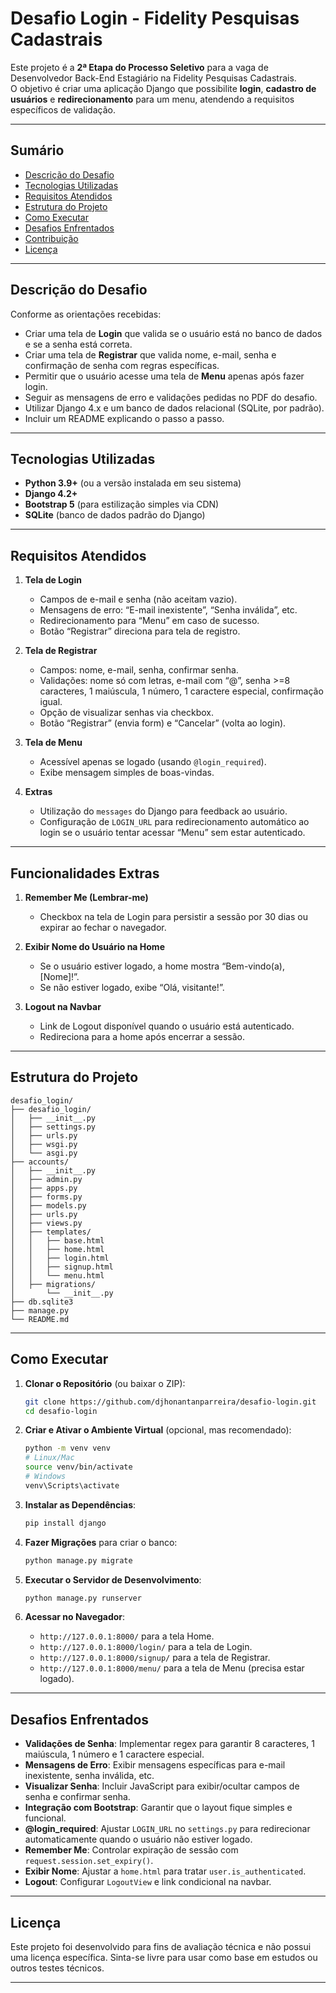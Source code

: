 # Desafio Login - Fidelity Pesquisas Cadastrais

Este projeto é a **2ª Etapa do Processo Seletivo** para a vaga de Desenvolvedor Back-End Estagiário na Fidelity Pesquisas Cadastrais.  
O objetivo é criar uma aplicação Django que possibilite **login**, **cadastro de usuários** e **redirecionamento** para um menu, atendendo a requisitos específicos de validação.

---

## Sumário

- [Descrição do Desafio](#descrição-do-desafio)
- [Tecnologias Utilizadas](#tecnologias-utilizadas)
- [Requisitos Atendidos](#requisitos-atendidos)
- [Estrutura do Projeto](#estrutura-do-projeto)
- [Como Executar](#como-executar)
- [Desafios Enfrentados](#desafios-enfrentados)
- [Contribuição](#contribuição)
- [Licença](#licença)

---

## Descrição do Desafio

Conforme as orientações recebidas:

- Criar uma tela de **Login** que valida se o usuário está no banco de dados e se a senha está correta.  
- Criar uma tela de **Registrar** que valida nome, e-mail, senha e confirmação de senha com regras específicas.  
- Permitir que o usuário acesse uma tela de **Menu** apenas após fazer login.  
- Seguir as mensagens de erro e validações pedidas no PDF do desafio.  
- Utilizar Django 4.x e um banco de dados relacional (SQLite, por padrão).  
- Incluir um README explicando o passo a passo.

---

## Tecnologias Utilizadas

- **Python 3.9+** (ou a versão instalada em seu sistema)
- **Django 4.2+**
- **Bootstrap 5** (para estilização simples via CDN)
- **SQLite** (banco de dados padrão do Django)

---

## Requisitos Atendidos

1. **Tela de Login**  
   - Campos de e-mail e senha (não aceitam vazio).  
   - Mensagens de erro: “E-mail inexistente”, “Senha inválida”, etc.  
   - Redirecionamento para “Menu” em caso de sucesso.  
   - Botão “Registrar” direciona para tela de registro.

2. **Tela de Registrar**  
   - Campos: nome, e-mail, senha, confirmar senha.  
   - Validações: nome só com letras, e-mail com “@”, senha >=8 caracteres, 1 maiúscula, 1 número, 1 caractere especial, confirmação igual.  
   - Opção de visualizar senhas via checkbox.  
   - Botão “Registrar” (envia form) e “Cancelar” (volta ao login).

3. **Tela de Menu**  
   - Acessível apenas se logado (usando `@login_required`).  
   - Exibe mensagem simples de boas-vindas.

4. **Extras**  
   - Utilização do `messages` do Django para feedback ao usuário.  
   - Configuração de `LOGIN_URL` para redirecionamento automático ao login se o usuário tentar acessar “Menu” sem estar autenticado.

---

## Funcionalidades Extras

1. **Remember Me (Lembrar-me)**  
   - Checkbox na tela de Login para persistir a sessão por 30 dias ou expirar ao fechar o navegador.

2. **Exibir Nome do Usuário na Home**  
   - Se o usuário estiver logado, a home mostra “Bem-vindo(a), [Nome]!”.  
   - Se não estiver logado, exibe “Olá, visitante!”.

3. **Logout na Navbar**  
   - Link de Logout disponível quando o usuário está autenticado.  
   - Redireciona para a home após encerrar a sessão.

---

## Estrutura do Projeto

```
desafio_login/
├── desafio_login/
│   ├── __init__.py
│   ├── settings.py
│   ├── urls.py
│   ├── wsgi.py
│   └── asgi.py
├── accounts/
│   ├── __init__.py
│   ├── admin.py
│   ├── apps.py
│   ├── forms.py
│   ├── models.py
│   ├── urls.py
│   ├── views.py
│   ├── templates/
│   │   ├── base.html
│   │   ├── home.html
│   │   ├── login.html
│   │   ├── signup.html
│   │   └── menu.html
│   ├── migrations/
│       └── __init__.py
├── db.sqlite3
├── manage.py
└── README.md
```

---

## Como Executar

1. **Clonar o Repositório** (ou baixar o ZIP):
   ```bash
   git clone https://github.com/djhonantanparreira/desafio-login.git
   cd desafio-login
   ```

2. **Criar e Ativar o Ambiente Virtual** (opcional, mas recomendado):
   ```bash
   python -m venv venv
   # Linux/Mac
   source venv/bin/activate
   # Windows
   venv\Scripts\activate
   ```

3. **Instalar as Dependências**:
   ```bash
   pip install django
   ```

4. **Fazer Migrações** para criar o banco:
   ```bash
   python manage.py migrate
   ```

5. **Executar o Servidor de Desenvolvimento**:
   ```bash
   python manage.py runserver
   ```

6. **Acessar no Navegador**:
   - `http://127.0.0.1:8000/` para a tela Home.
   - `http://127.0.0.1:8000/login/` para a tela de Login.
   - `http://127.0.0.1:8000/signup/` para a tela de Registrar.
   - `http://127.0.0.1:8000/menu/` para a tela de Menu (precisa estar logado).

---

## Desafios Enfrentados

- **Validações de Senha**: Implementar regex para garantir 8 caracteres, 1 maiúscula, 1 número e 1 caractere especial.
- **Mensagens de Erro**: Exibir mensagens específicas para e-mail inexistente, senha inválida, etc.  
- **Visualizar Senha**: Incluir JavaScript para exibir/ocultar campos de senha e confirmar senha.  
- **Integração com Bootstrap**: Garantir que o layout fique simples e funcional.  
- **@login_required**: Ajustar `LOGIN_URL` no `settings.py` para redirecionar automaticamente quando o usuário não estiver logado.
- **Remember Me**: Controlar expiração de sessão com `request.session.set_expiry()`.
- **Exibir Nome**: Ajustar a `home.html` para tratar `user.is_authenticated`.
- **Logout**: Configurar `LogoutView` e link condicional na navbar.

---

## Licença

Este projeto foi desenvolvido para fins de avaliação técnica e não possui uma licença específica. Sinta-se livre para usar como base em estudos ou outros testes técnicos.

---